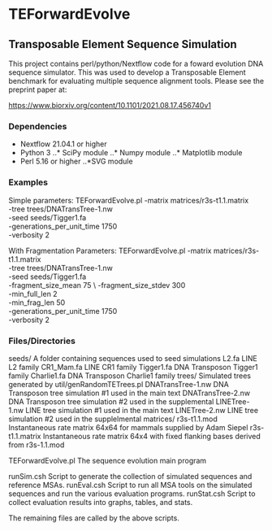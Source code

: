 
# TEForwardEvolve

## Transposable Element Sequence Simulation

This project contains perl/python/Nextflow code for a foward evolution DNA
sequence simulator.  This was used to develop a Transposable Element benchmark 
for evaluating multiple sequence alignment tools.  Please see the preprint
paper at:

https://www.biorxiv.org/content/10.1101/2021.08.17.456740v1


### Dependencies

* Nextflow 21.04.1 or higher
* Python 3
..* SciPy module
..* Numpy module
..* Matplotlib module
* Perl 5.16 or higher
..*SVG module
     
### Examples

Simple parameters:
TEForwardEvolve.pl -matrix matrices/r3s-t1.1.matrix  \
                   -tree trees/DNATransTree-1.nw \
                   -seed seeds/Tigger1.fa \
                   -generations_per_unit_time 1750 \
                   -verbosity 2

With Fragmentation Parameters:
TEForwardEvolve.pl -matrix matrices/r3s-t1.1.matrix  \
                   -tree trees/DNATransTree-1.nw \
                   -seed seeds/Tigger1.fa \
                   -fragment_size_mean 75 \ 
                   -fragment_size_stdev 300 \
                   -min_full_len 2 \
                   -min_frag_len 50 \
                   -generations_per_unit_time 1750 \
                   -verbosity 2


### Files/Directories

seeds/         A folder containing sequences used to seed simulations
  L2.fa               LINE L2 family
  CR1_Mam.fa          LINE CR1 family
  Tigger1.fa          DNA Transposon Tigger1 family
  Charlie1.fa         DNA Transposon Charlie1 family
trees/         Simulated trees generated by util/genRandomTETrees.pl
  DNATransTree-1.nw   DNA Transposon tree simulation #1 used in the main text
  DNATransTree-2.nw   DNA Transposon tree simulation #2 used in the supplemental
  LINETree-1.nw       LINE tree simulation #1 used in the main text
  LINETree-2.nw       LINE tree simulation #2 used in the supplelmental
matrices/
  r3s-t1.1.mod        Instantaneous rate matrix 64x64 for mammals supplied by Adam Siepel
  r3s-t1.1.matrix     Instantaneous rate matrix 64x4 with fixed flanking bases derived
                        from r3s-1.1.mod

TEForwardEvolve.pl    The sequence evolution main program

runSim.csh            Script to generate the collection of simulated sequences and reference
                         MSAs.
runEval.csh           Script to run all MSA tools on the simulated sequences and run the
                         various evaluation programs.
runStat.csh           Script to collect evaluation results into graphs, tables, and stats.


The remaining files are called by the above scripts.

